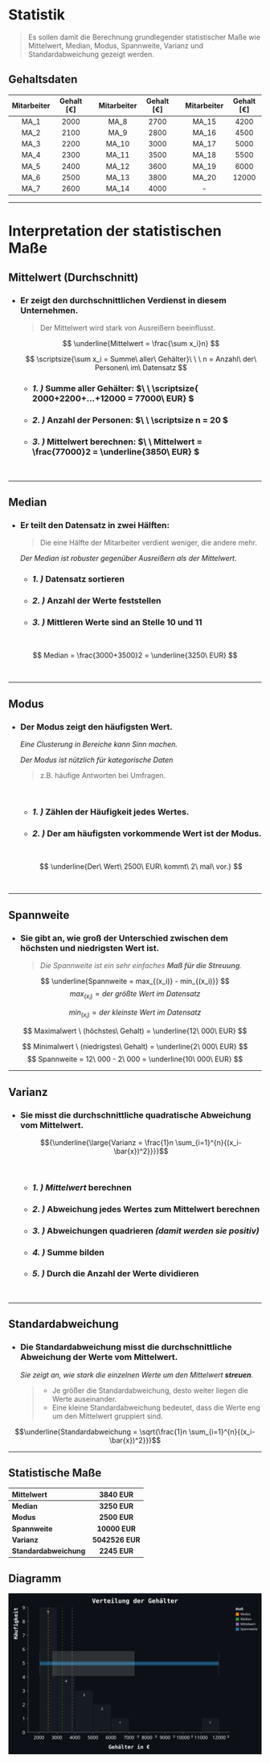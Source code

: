 # Statistik
 
  > Es sollen damit die Berechnung grundlegender statistischer Maße wie Mittelwert, Median, Modus, Spannweite, Varianz und Standardabweichung gezeigt werden.  

## Gehaltsdaten

<div align="center">

| Mitarbeiter | Gehalt [€] | | Mitarbeiter | Gehalt [€] | | Mitarbeiter | Gehalt [€] |  
| :---------: | :--------: |-| :---------: | :--------: |-| :---------: | :--------: |  
| MA_1        | 2000       | | MA_8        | 2700       | | MA_15       | 4200       |  
| MA_2        | 2100       | | MA_9        | 2800       | | MA_16       | 4500       |  
| MA_3        | 2200       | | MA_10       | 3000       | | MA_17       | 5000       |  
| MA_4        | 2300       | | MA_11       | 3500       | | MA_18       | 5500       |  
| MA_5        | 2400       | | MA_12       | 3600       | | MA_19       | 6000       |  
| MA_6        | 2500       | | MA_13       | 3800       | | MA_20       | 12000      |  
| MA_7        | 2600       | | MA_14       | 4000       | |             -            |

</div>

--- 

# Interpretation der statistischen Maße

## Mittelwert (Durchschnitt)

- ### Er zeigt den durchschnittlichen Verdienst in diesem Unternehmen.  
  > Der Mittelwert wird stark von Ausreißern beeinflusst.

    $$ \underline{Mittelwert = \frac{\sum x_i}n} $$
 
    $$ \scriptsize{\sum x_i = Summe\ aller\ Gehälter}\ \ \ n = Anzahl\ der\ Personen\ im\ Datensatz $$

  - ### *1. )* Summe aller Gehälter: $\ \ \scriptsize{ 2000+2200+...+12000 = 77000\ EUR} $

  - ### *2. )* Anzahl der Personen:  $\ \ \scriptsize n = 20 $

  - ### *3. )* Mittelwert berechnen: $\ \ Mittelwert = \frac{77000}2 = \underline{3850\ EUR} $

  <br>

--- 



<div style="page-break-before:always">  

## Median

  - ### Er **teilt den Datensatz in zwei Hälften**:  
    > Die eine Hälfte der Mitarbeiter verdient weniger, die andere mehr.  
  
    *Der Median ist robuster gegenüber Ausreißern als der Mittelwert.*

    - ### *1. )* Datensatz **sortieren**  
    - ### *2. )* **Anzahl** der Werte feststellen  
    - ### *3. )* **Mittleren Werte** sind an Stelle 10 und 11  
  
<br>

  $$  Median = \frac{3000+3500}2 = \underline{3250\ EUR} $$ 

<br>

---

## Modus

- ### Der Modus **zeigt den häufigsten Wert**.

  *Eine Clusterung in Bereiche kann Sinn machen.*

  *Der Modus ist nützlich für kategorische Daten*
  > z.B. häufige Antworten bei Umfragen.

  <br>
  
   - ### *1. )* **Zählen** der **Häufigkeit** jedes Wertes.
   - ### *2. )* Der am **häufigsten vorkommende Wert** ist der **Modus**.
  
  <br>
 
    $$ \underline{Der\ Wert\ 2500\ EUR\ kommt\ 2\ mal\ vor.} $$
 
  <br>

---

</div>



<div style="page-break-before:always">  

## Spannweite

- ### Sie gibt an, wie groß der **Unterschied** zwischen dem **höchsten und niedrigsten Wert** ist.  

  > *Die Spannweite ist ein sehr einfaches **Maß für die Streuung**.*


$$ \underline{Spannweite = max_{(x_i)} - min_{(x_i)}} $$
$$ max_{(x_i)} = der\ größte\ Wert\ im\ Datensatz $$  

$$ min_{(x_i)} = der\ kleinste\ Wert\ im\ Datensatz $$

$$ Maximalwert \ (höchstes\ Gehalt)  = \underline{12\ 000\ EUR} $$

$$ Minimalwert \ (niedrigstes\ Gehalt) = \underline{2\ 000\ EUR} $$
$$ Spannweite  = 12\ 000 - 2\ 000 = \underline{10\ 000\ EUR} $$

---

## Varianz

- ### Sie misst die **durchschnittliche quadratische Abweichung** vom Mittelwert.


  $${\underline{\large{Varianz = \frac{1}n \sum_{i=1}^{n}{(x_i-\bar{x})^2}}}}$$

  <br>

    - ### *1. )* ***Mittelwert*** berechnen
    - ### *2. )* **Abweichung jedes Wertes** zum Mittelwert berechnen
    - ### *3. )* Abweichungen **quadrieren** *(damit werden sie positiv)*
    - ### *4. )* **Summe** bilden
    - ### *5. )* **Durch** die **Anzahl** der Werte **dividieren**

  <br>

---

</div>



<div style="page-break-before:always">  

  ## Standardabweichung

  - ### Die Standardabweichung misst die **durchschnittliche Abweichung der Werte vom Mittelwert**.  

    *Sie zeigt an, wie stark die einzelnen Werte um den Mittelwert **streuen**.*  

    > - Je größer die Standardabweichung, desto weiter liegen die Werte   auseinander.  
    > - Eine kleine Standardabweichung bedeutet, dass die Werte eng um den  Mittelwert gruppiert sind.  

  $$\underline{Standardabweichung = \sqrt{\frac{1}n \sum_{i=1}^{n}{(x_i-\bar{x})^2}}}$$

---

## Statistische Maße

<div align="center">

   | Mittelwert             | 3840    EUR     |
  | :-----------------     | :---------:     |
  | **Median**             | **3250    EUR** |
  | **Modus**              | **2500    EUR** |
  | **Spannweite**         | **10000   EUR** |
  | **Varianz**            | **5042526 EUR** |
  | **Standardabweichung** | **2245    EUR** |

 </div>

 ## Diagramm

 <div align="center">

   <img src="../img/chart.svg" alt="chart" width=550px height=320px>

  </div>

</div>
